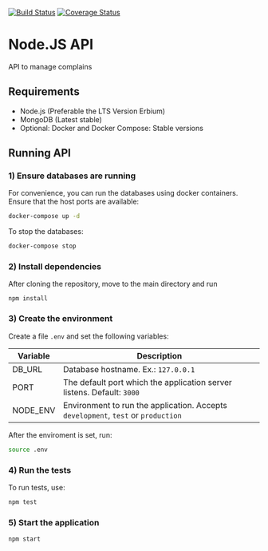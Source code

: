 [![Build Status](https://travis-ci.org/leomonteiro92/complains-ms.svg?branch=master)](https://travis-ci.org/leomonteiro92/complains-ms) [![Coverage Status](https://coveralls.io/repos/leomonteiro92/complains-ms/badge.svg?branch=master)](https://coveralls.io/r/leomonteiro92/complains-ms?branch=master)

# Node.JS API

API to manage complains

## Requirements

- Node.js (Preferable the LTS Version Erbium)
- MongoDB (Latest stable)
- Optional: Docker and Docker Compose: Stable versions

## Running API

### 1) Ensure databases are running

For convenience, you can run the databases using docker containers. Ensure that the host ports are available:

```bash
docker-compose up -d
```

To stop the databases:

```bash
docker-compose stop
```

### 2) Install dependencies

After cloning the repository, move to the main directory and run

```git
npm install
```

### 3) Create the environment

Create a file `.env` and set the following variables:

| Variable | Description                                                                       |
| -------- | --------------------------------------------------------------------------------- |
| DB_URL   | Database hostname. Ex.: `127.0.0.1`                                               |
| PORT     | The default port which the application server listens. Default: `3000`            |
| NODE_ENV | Environment to run the application. Accepts `development`, `test` or `production` |

After the enviroment is set, run:

```bash
source .env
```

### 4) Run the tests

To run tests, use:

```bash
npm test
```

### 5) Start the application

```bash
npm start
```
